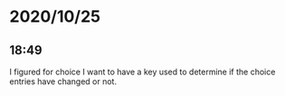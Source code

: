 # 2020/10/25

## 18:49

I figured for choice I want to have a key used to determine if the choice
entries have changed or not.
